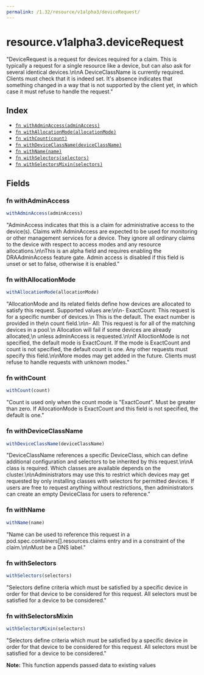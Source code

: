 ```yaml
---
permalink: /1.32/resource/v1alpha3/deviceRequest/
---
```


# resource.v1alpha3.deviceRequest

"DeviceRequest is a request for devices required for a claim. This is typically a request for a single resource like a device, but can also ask for several identical devices.\n\nA DeviceClassName is currently required. Clients must check that it is indeed set. It's absence indicates that something changed in a way that is not supported by the client yet, in which case it must refuse to handle the request."

## Index

* [`fn withAdminAccess(adminAccess)`](#fn-withadminaccess)
* [`fn withAllocationMode(allocationMode)`](#fn-withallocationmode)
* [`fn withCount(count)`](#fn-withcount)
* [`fn withDeviceClassName(deviceClassName)`](#fn-withdeviceclassname)
* [`fn withName(name)`](#fn-withname)
* [`fn withSelectors(selectors)`](#fn-withselectors)
* [`fn withSelectorsMixin(selectors)`](#fn-withselectorsmixin)

## Fields

### fn withAdminAccess

```ts
withAdminAccess(adminAccess)
```

"AdminAccess indicates that this is a claim for administrative access to the device(s). Claims with AdminAccess are expected to be used for monitoring or other management services for a device.  They ignore all ordinary claims to the device with respect to access modes and any resource allocations.\n\nThis is an alpha field and requires enabling the DRAAdminAccess feature gate. Admin access is disabled if this field is unset or set to false, otherwise it is enabled."

### fn withAllocationMode

```ts
withAllocationMode(allocationMode)
```

"AllocationMode and its related fields define how devices are allocated to satisfy this request. Supported values are:\n\n- ExactCount: This request is for a specific number of devices.\n  This is the default. The exact number is provided in the\n  count field.\n\n- All: This request is for all of the matching devices in a pool.\n  Allocation will fail if some devices are already allocated,\n  unless adminAccess is requested.\n\nIf AlloctionMode is not specified, the default mode is ExactCount. If the mode is ExactCount and count is not specified, the default count is one. Any other requests must specify this field.\n\nMore modes may get added in the future. Clients must refuse to handle requests with unknown modes."

### fn withCount

```ts
withCount(count)
```

"Count is used only when the count mode is \"ExactCount\". Must be greater than zero. If AllocationMode is ExactCount and this field is not specified, the default is one."

### fn withDeviceClassName

```ts
withDeviceClassName(deviceClassName)
```

"DeviceClassName references a specific DeviceClass, which can define additional configuration and selectors to be inherited by this request.\n\nA class is required. Which classes are available depends on the cluster.\n\nAdministrators may use this to restrict which devices may get requested by only installing classes with selectors for permitted devices. If users are free to request anything without restrictions, then administrators can create an empty DeviceClass for users to reference."

### fn withName

```ts
withName(name)
```

"Name can be used to reference this request in a pod.spec.containers[].resources.claims entry and in a constraint of the claim.\n\nMust be a DNS label."

### fn withSelectors

```ts
withSelectors(selectors)
```

"Selectors define criteria which must be satisfied by a specific device in order for that device to be considered for this request. All selectors must be satisfied for a device to be considered."

### fn withSelectorsMixin

```ts
withSelectorsMixin(selectors)
```

"Selectors define criteria which must be satisfied by a specific device in order for that device to be considered for this request. All selectors must be satisfied for a device to be considered."

**Note:** This function appends passed data to existing values